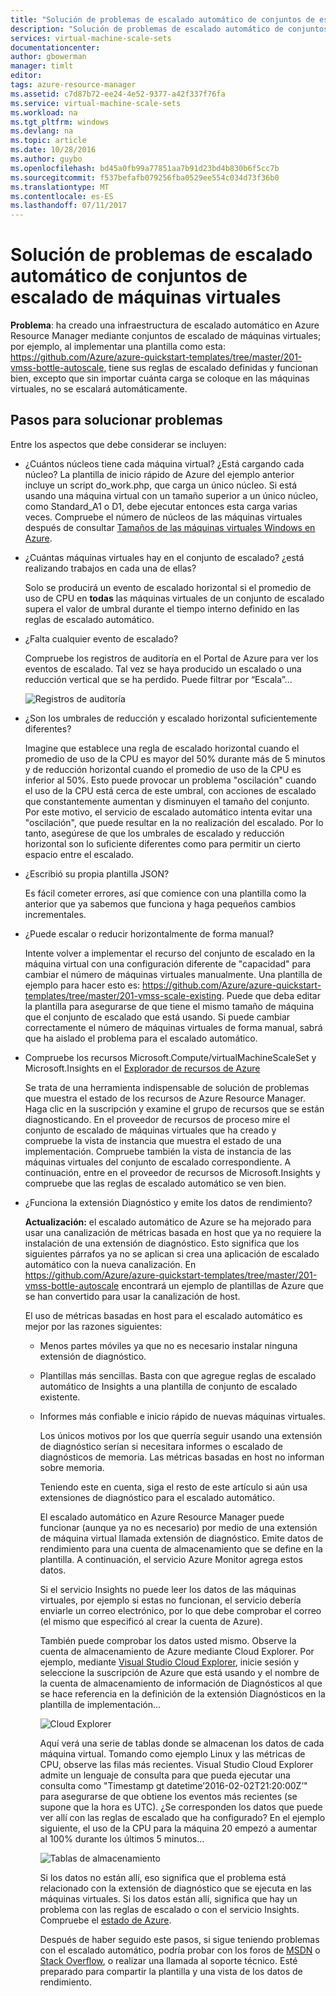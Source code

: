 ```yaml
---
title: "Solución de problemas de escalado automático de conjuntos de escalado de máquinas virtuales | Microsoft Docs"
description: "Solución de problemas de escalado automático de conjuntos de escalado de máquinas virtuales. Descripción de los problemas habituales y cómo resolverlos."
services: virtual-machine-scale-sets
documentationcenter: 
author: gbowerman
manager: timlt
editor: 
tags: azure-resource-manager
ms.assetid: c7d87b72-ee24-4e52-9377-a42f337f76fa
ms.service: virtual-machine-scale-sets
ms.workload: na
ms.tgt_pltfrm: windows
ms.devlang: na
ms.topic: article
ms.date: 10/28/2016
ms.author: guybo
ms.openlocfilehash: bd45a0fb99a77851aa7b91d23bd4b830b6f5cc7b
ms.sourcegitcommit: f537befafb079256fba0529ee554c034d73f36b0
ms.translationtype: MT
ms.contentlocale: es-ES
ms.lasthandoff: 07/11/2017
---
```

# <a name="troubleshooting-autoscale-with-virtual-machine-scale-sets"></a>Solución de problemas de escalado automático de conjuntos de escalado de máquinas virtuales
**Problema**: ha creado una infraestructura de escalado automático en Azure Resource Manager mediante conjuntos de escalado de máquinas virtuales; por ejemplo, al implementar una plantilla como esta: https://github.com/Azure/azure-quickstart-templates/tree/master/201-vmss-bottle-autoscale, tiene sus reglas de escalado definidas y funcionan bien, excepto que sin importar cuánta carga se coloque en las máquinas virtuales, no se escalará automáticamente.

## <a name="troubleshooting-steps"></a>Pasos para solucionar problemas
Entre los aspectos que debe considerar se incluyen:

* ¿Cuántos núcleos tiene cada máquina virtual? ¿Está cargando cada núcleo?
  La plantilla de inicio rápido de Azure del ejemplo anterior incluye un script do_work.php, que carga un único núcleo. Si está usando una máquina virtual con un tamaño superior a un único núcleo, como Standard_A1 o D1, debe ejecutar entonces esta carga varias veces. Compruebe el número de núcleos de las máquinas virtuales después de consultar [Tamaños de las máquinas virtuales Windows en Azure](../virtual-machines/windows/sizes.md?toc=%2fazure%2fvirtual-machines%2fwindows%2ftoc.json).
* ¿Cuántas máquinas virtuales hay en el conjunto de escalado? ¿está realizando trabajos en cada una de ellas?
  
    Solo se producirá un evento de escalado horizontal si el promedio de uso de CPU en **todas** las máquinas virtuales de un conjunto de escalado supera el valor de umbral durante el tiempo interno definido en las reglas de escalado automático.
* ¿Falta cualquier evento de escalado?
  
    Compruebe los registros de auditoría en el Portal de Azure para ver los eventos de escalado. Tal vez se haya producido un escalado o una reducción vertical que se ha perdido. Puede filtrar por “Escala”...
  
    ![Registros de auditoría][audit]
* ¿Son los umbrales de reducción y escalado horizontal suficientemente diferentes?
  
    Imagine que establece una regla de escalado horizontal cuando el promedio de uso de la CPU es mayor del 50% durante más de 5 minutos y de reducción horizontal cuando el promedio de uso de la CPU es inferior al 50%. Esto puede provocar un problema "oscilación" cuando el uso de la CPU está cerca de este umbral, con acciones de escalado que constantemente aumentan y disminuyen el tamaño del conjunto. Por este motivo, el servicio de escalado automático intenta evitar una "oscilación", que puede resultar en la no realización del escalado. Por lo tanto, asegúrese de que los umbrales de escalado y reducción horizontal son lo suficiente diferentes como para permitir un cierto espacio entre el escalado.
* ¿Escribió su propia plantilla JSON?
  
    Es fácil cometer errores, así que comience con una plantilla como la anterior que ya sabemos que funciona y haga pequeños cambios incrementales. 
* ¿Puede escalar o reducir horizontalmente de forma manual?
  
    Intente volver a implementar el recurso del conjunto de escalado en la máquina virtual con una configuración diferente de "capacidad" para cambiar el número de máquinas virtuales manualmente. Una plantilla de ejemplo para hacer esto es: https://github.com/Azure/azure-quickstart-templates/tree/master/201-vmss-scale-existing. Puede que deba editar la plantilla para asegurarse de que tiene el mismo tamaño de máquina que el conjunto de escalado que está usando. Si puede cambiar correctamente el número de máquinas virtuales de forma manual, sabrá que ha aislado el problema para el escalado automático.
* Compruebe los recursos Microsoft.Compute/virtualMachineScaleSet y Microsoft.Insights en el [Explorador de recursos de Azure](https://resources.azure.com/)
  
    Se trata de una herramienta indispensable de solución de problemas que muestra el estado de los recursos de Azure Resource Manager. Haga clic en la suscripción y examine el grupo de recursos que se están diagnosticando. En el proveedor de recursos de proceso mire el conjunto de escalado de máquinas virtuales que ha creado y compruebe la vista de instancia que muestra el estado de una implementación. Compruebe también la vista de instancia de las máquinas virtuales del conjunto de escalado correspondiente. A continuación, entre en el proveedor de recursos de Microsoft.Insights y compruebe que las reglas de escalado automático se ven bien.
* ¿Funciona la extensión Diagnóstico y emite los datos de rendimiento?
  
    **Actualización:** el escalado automático de Azure se ha mejorado para usar una canalización de métricas basada en host que ya no requiere la instalación de una extensión de diagnóstico. Esto significa que los siguientes párrafos ya no se aplican si crea una aplicación de escalado automático con la nueva canalización. En https://github.com/Azure/azure-quickstart-templates/tree/master/201-vmss-bottle-autoscale encontrará un ejemplo de plantillas de Azure que se han convertido para usar la canalización de host. 
  
    El uso de métricas basadas en host para el escalado automático es mejor por las razones siguientes:
  
  * Menos partes móviles ya que no es necesario instalar ninguna extensión de diagnóstico.
  * Plantillas más sencillas. Basta con que agregue reglas de escalado automático de Insights a una plantilla de conjunto de escalado existente.
  * Informes más confiable e inicio rápido de nuevas máquinas virtuales.
    
    Los únicos motivos por los que querría seguir usando una extensión de diagnóstico serían si necesitara informes o escalado de diagnósticos de memoria. Las métricas basadas en host no informan sobre memoria.
    
    Teniendo este en cuenta, siga el resto de este artículo si aún usa extensiones de diagnóstico para el escalado automático.
    
    El escalado automático en Azure Resource Manager puede funcionar (aunque ya no es necesario) por medio de una extensión de máquina virtual llamada extensión de diagnóstico. Emite datos de rendimiento para una cuenta de almacenamiento que se define en la plantilla. A continuación, el servicio Azure Monitor agrega estos datos.
    
    Si el servicio Insights no puede leer los datos de las máquinas virtuales, por ejemplo si estas no funcionan, el servicio debería enviarle un correo electrónico, por lo que debe comprobar el correo (el mismo que especificó al crear la cuenta de Azure).
    
    También puede comprobar los datos usted mismo. Observe la cuenta de almacenamiento de Azure mediante Cloud Explorer. Por ejemplo, mediante [Visual Studio Cloud Explorer](https://visualstudiogallery.msdn.microsoft.com/aaef6e67-4d99-40bc-aacf-662237db85a2), inicie sesión y seleccione la suscripción de Azure que está usando y el nombre de la cuenta de almacenamiento de información de Diagnósticos al que se hace referencia en la definición de la extensión Diagnósticos en la plantilla de implementación...
    
    ![Cloud Explorer][explorer]
    
    Aquí verá una serie de tablas donde se almacenan los datos de cada máquina virtual. Tomando como ejemplo Linux y las métricas de CPU, observe las filas más recientes. Visual Studio Cloud Explorer admite un lenguaje de consulta para que pueda ejecutar una consulta como "Timestamp gt datetime’2016-02-02T21:20:00Z’" para asegurarse de que obtiene los eventos más recientes (se supone que la hora es UTC). ¿Se corresponden los datos que puede ver allí con las reglas de escalado que ha configurado? En el ejemplo siguiente, el uso de la CPU para la máquina 20 empezó a aumentar al 100% durante los últimos 5 minutos...
    
    ![Tablas de almacenamiento][tables]
    
    Si los datos no están allí, eso significa que el problema está relacionado con la extensión de diagnóstico que se ejecuta en las máquinas virtuales. Si los datos están allí, significa que hay un problema con las reglas de escalado o con el servicio Insights. Compruebe el [estado de Azure](https://azure.microsoft.com/status/).
    
    Después de haber seguido este pasos, si sigue teniendo problemas con el escalado automático, podría probar con los foros de [MSDN](https://social.msdn.microsoft.com/forums/azure/home?category=windowsazureplatform%2Cazuremarketplace%2Cwindowsazureplatformctp) o [Stack Overflow](http://stackoverflow.com/questions/tagged/azure), o realizar una llamada al soporte técnico. Esté preparado para compartir la plantilla y una vista de los datos de rendimiento.

[audit]: ./media/virtual-machine-scale-sets-troubleshoot/image3.png
[explorer]: ./media/virtual-machine-scale-sets-troubleshoot/image1.png
[tables]: ./media/virtual-machine-scale-sets-troubleshoot/image4.png
